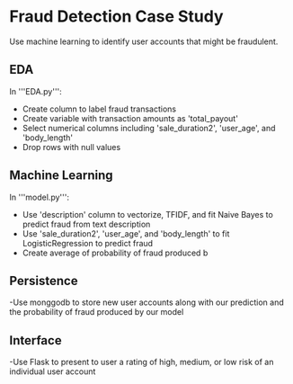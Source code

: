 # Fraud Detection Case Study

Use machine learning to identify user accounts that might be fraudulent.

## EDA
In '''EDA.py''':
- Create column to label fraud transactions
- Create variable with transaction amounts as 'total_payout'
- Select numerical columns including 'sale_duration2', 'user_age', and 'body_length' 
- Drop rows with null values


## Machine Learning
In '''model.py''':
- Use 'description' column to vectorize, TFIDF, and fit Naive Bayes to predict fraud from text description
- Use 'sale_duration2', 'user_age', and 'body_length' to fit LogisticRegression to predict fraud
- Create average of probability of fraud produced b



## Persistence
-Use monggodb to store new user accounts along with our prediction and the probability of fraud produced by our model

## Interface
-Use Flask to present to user a rating of high, medium, or low risk of an individual user account

 

